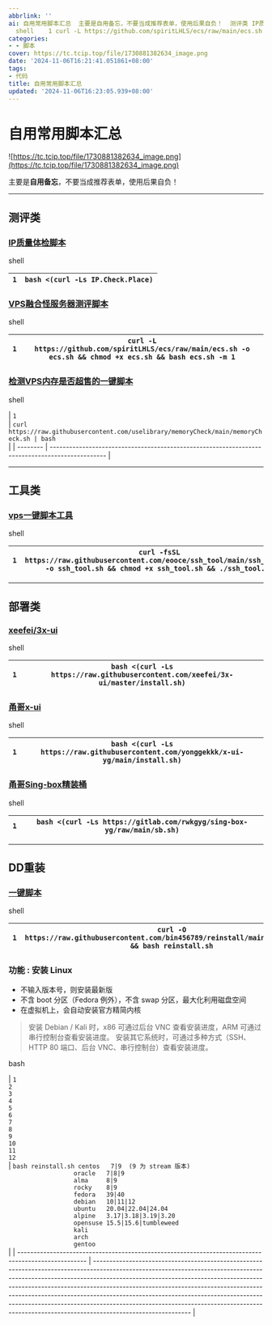 ```yaml
---
abbrlink: ''
ai: 自用常用脚本汇总  主要是自用备忘，不要当成推荐表单，使用后果自负！  测评类 IP质量体检脚本 shell    1 bash <(curl -Ls IP.Check.Place)    VPS融合怪服务器测评脚本
  shell    1 curl -L https://github.com/spiritLHLS/ecs/raw/main/ecs.sh...
categories:
- - 脚本
cover: https://tc.tcip.top/file/1730881382634_image.png
date: '2024-11-06T16:21:41.051861+08:00'
tags:
- 代码
title: 自用常用脚本汇总
updated: '2024-11-06T16:23:05.939+08:00'
---
```

# 自用常用脚本汇总

![https://tc.tcip.top/file/1730881382634_image.png](https://tc.tcip.top/file/1730881382634_image.png)

主要是**自用备忘**，不要当成推荐表单，使用后果自负！

---

## 测评类

### [IP质量体检脚本](https://github.com/xykt/IPQuality)

shell


| `1`<br/> | `bash <(curl -Ls IP.Check.Place)`<br/> |
| -------- | -------------------------------------- |

### [VPS融合怪服务器测评脚本](https://github.com/spiritLHLS/ecs)

shell


| `1`<br/> | `curl -L https://github.com/spiritLHLS/ecs/raw/main/ecs.sh -o ecs.sh && chmod +x ecs.sh && bash ecs.sh -m 1`<br/> |
| -------- | ----------------------------------------------------------------------------------------------------------------- |

### [检测VPS内存是否超售的一键脚本](https://github.com/uselibrary/memoryCheck)

shell


| `1`<br/> | `curl https://raw.githubusercontent.com/uselibrary/memoryCheck/main/memoryCheck.sh | bash`<br/> |
| -------- | ----------------------------------------------------------------------------------------------- |

---

## 工具类

### [vps一键脚本工具](https://github.com/eooce/ssh_tool)

shell


| `1`<br/> | `curl -fsSL https://raw.githubusercontent.com/eooce/ssh_tool/main/ssh_tool.sh -o ssh_tool.sh && chmod +x ssh_tool.sh && ./ssh_tool.sh`<br/> |
| -------- | ------------------------------------------------------------------------------------------------------------------------------------------- |

---

## 部署类

### [xeefei/3x-ui](https://github.com/xeefei/3x-ui)

shell


| `1`<br/> | `bash <(curl -Ls https://raw.githubusercontent.com/xeefei/3x-ui/master/install.sh)`<br/> |
| -------- | ---------------------------------------------------------------------------------------- |

### [甬哥x-ui](https://github.com/yonggekkk/x-ui-yg)

shell


| `1`<br/> | `bash <(curl -Ls https://raw.githubusercontent.com/yonggekkk/x-ui-yg/main/install.sh)`<br/> |
| -------- | ------------------------------------------------------------------------------------------- |

### [甬哥Sing-box精装桶](https://github.com/yonggekkk/sing-box_hysteria2_tuic_argo_reality)

shell


| `1`<br/> | `bash <(curl -Ls https://gitlab.com/rwkgyg/sing-box-yg/raw/main/sb.sh)`<br/> |
| -------- | ---------------------------------------------------------------------------- |

---

## DD重装

### [一键脚本](https://github.com/bin456789/reinstall)

shell


| `1`<br/> | `curl -O https://raw.githubusercontent.com/bin456789/reinstall/main/reinstall.sh && bash reinstall.sh`<br/> |
| -------- | ----------------------------------------------------------------------------------------------------------- |

### 功能 : **安装 Linux**

* 不输入版本号，则安装最新版
* 不含 boot 分区（Fedora 例外），不含 swap 分区，最大化利用磁盘空间
* 在虚拟机上，会自动安装官方精简内核

> 安装 Debian / Kali 时，x86 可通过后台 VNC 查看安装进度，ARM 可通过串行控制台查看安装进度。
> 安装其它系统时，可通过多种方式（SSH、HTTP 80 端口、后台 VNC、串行控制台）查看安装进度。

bash


| `1`<br/>`2`<br/>`3`<br/>`4`<br/>`5`<br/>`6`<br/>`7`<br/>`8`<br/>`9`<br/>`10`<br/>`11`<br/>`12`<br/> | `bash reinstall.sh centos   7|9  (9 为 stream 版本)`<br/>`                  oracle   7|8|9`<br/>`                  alma     8|9`<br/>`                  rocky    8|9`<br/>`                  fedora   39|40`<br/>`                  debian   10|11|12`<br/>`                  ubuntu   20.04|22.04|24.04`<br/>`                  alpine   3.17|3.18|3.19|3.20`<br/>`                  opensuse 15.5|15.6|tumbleweed`<br/>`                  kali`<br/>`                  arch`<br/>`                  gentoo`<br/> |
| --------------------------------------------------------------------------------------------------- | ------------------------------------------------------------------------------------------------------------------------------------------------------------------------------------------------------------------------------------------------------------------------------------------------------------------------------------------------------------------------------------------------------------------------------------------------------------------------------------------------------------------ |
